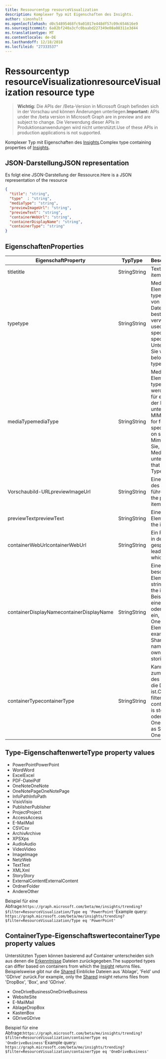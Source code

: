 ```yaml
---
title: Ressourcentyp resourceVisualization
description: Komplexer Typ mit Eigenschaften des Insights.
author: simonhult
ms.openlocfilehash: d0c54895468fc9a01017e448df57c09c654616e9
ms.sourcegitcommit: 6a82bf240a3cfc0baabd227349e08a08311e3d44
ms.translationtype: MT
ms.contentlocale: de-DE
ms.lasthandoff: 12/18/2018
ms.locfileid: "27333537"
---
```

# <a name="resourcevisualization-resource-type"></a><span data-ttu-id="f8ef0-103">Ressourcentyp resourceVisualization</span><span class="sxs-lookup"><span data-stu-id="f8ef0-103">resourceVisualization resource type</span></span>

> <span data-ttu-id="f8ef0-104">**Wichtig:** Die APIs der /Beta-Version in Microsoft Graph befinden sich in der Vorschau und können Änderungen unterliegen.</span><span class="sxs-lookup"><span data-stu-id="f8ef0-104">**Important:** APIs under the /beta version in Microsoft Graph are in preview and are subject to change.</span></span> <span data-ttu-id="f8ef0-105">Die Verwendung dieser APIs in Produktionsanwendungen wird nicht unterstützt.</span><span class="sxs-lookup"><span data-stu-id="f8ef0-105">Use of these APIs in production applications is not supported.</span></span>

<span data-ttu-id="f8ef0-106">Komplexer Typ mit Eigenschaften des [Insights](insights.md).</span><span class="sxs-lookup"><span data-stu-id="f8ef0-106">Complex type containing properties of [Insights](insights.md).</span></span>

## <a name="json-representation"></a><span data-ttu-id="f8ef0-107">JSON-Darstellung</span><span class="sxs-lookup"><span data-stu-id="f8ef0-107">JSON representation</span></span>

<span data-ttu-id="f8ef0-108">Es folgt eine JSON-Darstellung der Ressource.</span><span class="sxs-lookup"><span data-stu-id="f8ef0-108">Here is a JSON representation of the resource</span></span>

```json
{
  "title": "string",
  "type"  : "string",
  "mediaType": "string",
  "previewImageUrl": "string",
  "previewText": "string",
  "containerWebUrl": "string",
  "containerDisplayName": "string",
  "containerType": "string"
}
```

## <a name="properties"></a><span data-ttu-id="f8ef0-109">Eigenschaften</span><span class="sxs-lookup"><span data-stu-id="f8ef0-109">Properties</span></span>

| <span data-ttu-id="f8ef0-110">Eigenschaft</span><span class="sxs-lookup"><span data-stu-id="f8ef0-110">Property</span></span>              | <span data-ttu-id="f8ef0-111">Typ</span><span class="sxs-lookup"><span data-stu-id="f8ef0-111">Type</span></span>          | <span data-ttu-id="f8ef0-112">Beschreibung</span><span class="sxs-lookup"><span data-stu-id="f8ef0-112">Description</span></span>  |
| -------------         |---------------| -------------|
| <span data-ttu-id="f8ef0-113">title</span><span class="sxs-lookup"><span data-stu-id="f8ef0-113">title</span></span>                 | <span data-ttu-id="f8ef0-114">String</span><span class="sxs-lookup"><span data-stu-id="f8ef0-114">String</span></span>        | <span data-ttu-id="f8ef0-115">Text für das Element.</span><span class="sxs-lookup"><span data-stu-id="f8ef0-115">The item's title text.</span></span>               |
| <span data-ttu-id="f8ef0-116">type</span><span class="sxs-lookup"><span data-stu-id="f8ef0-116">type</span></span>              | <span data-ttu-id="f8ef0-117">String</span><span class="sxs-lookup"><span data-stu-id="f8ef0-117">String</span></span>        | <span data-ttu-id="f8ef0-118">Medientyp für das Element.</span><span class="sxs-lookup"><span data-stu-id="f8ef0-118">The item's media type.</span></span> <span data-ttu-id="f8ef0-119">Kann zum Filtern von für eine bestimmte Datei auf Grundlage eines bestimmten Typs verwendet werden.</span><span class="sxs-lookup"><span data-stu-id="f8ef0-119">Can be used for filtering for a specific file based on a specific type.</span></span> <span data-ttu-id="f8ef0-120">Unterstützte Typen finden Sie weiter unten.</span><span class="sxs-lookup"><span data-stu-id="f8ef0-120">See below for supported types.</span></span> |
| <span data-ttu-id="f8ef0-121">mediaType</span><span class="sxs-lookup"><span data-stu-id="f8ef0-121">mediaType</span></span>             | <span data-ttu-id="f8ef0-122">String</span><span class="sxs-lookup"><span data-stu-id="f8ef0-122">String</span></span>        | <span data-ttu-id="f8ef0-123">Medientyp für das Element.</span><span class="sxs-lookup"><span data-stu-id="f8ef0-123">The item's media type.</span></span> <span data-ttu-id="f8ef0-124">Kann für verwendet werden, für die Filterung für einen bestimmten Typ der Datei basierend auf unterstützten IANA Media MIME-Typen.</span><span class="sxs-lookup"><span data-stu-id="f8ef0-124">Can be used for for filtering for a specific type of file based on supported IANA Media Mime Types.</span></span> <span data-ttu-id="f8ef0-125">Beachten Sie, dass nicht alle Medien MIME-Typen unterstützt werden.</span><span class="sxs-lookup"><span data-stu-id="f8ef0-125">Note that not all Media Mime Types are supported.</span></span> |
| <span data-ttu-id="f8ef0-126">Vorschaubild-URL</span><span class="sxs-lookup"><span data-stu-id="f8ef0-126">previewImageUrl</span></span>       | <span data-ttu-id="f8ef0-127">String</span><span class="sxs-lookup"><span data-stu-id="f8ef0-127">String</span></span>        | <span data-ttu-id="f8ef0-128">Eine URL für das Element des Vorschaubilds führende.</span><span class="sxs-lookup"><span data-stu-id="f8ef0-128">A URL leading to the preview image for the item.</span></span> |
| <span data-ttu-id="f8ef0-129">previewText</span><span class="sxs-lookup"><span data-stu-id="f8ef0-129">previewText</span></span>           | <span data-ttu-id="f8ef0-130">String</span><span class="sxs-lookup"><span data-stu-id="f8ef0-130">String</span></span>        | <span data-ttu-id="f8ef0-131">Eine Vorschautext für das Element.</span><span class="sxs-lookup"><span data-stu-id="f8ef0-131">A preview text for the item.</span></span> |
| <span data-ttu-id="f8ef0-132">containerWebUrl</span><span class="sxs-lookup"><span data-stu-id="f8ef0-132">containerWebUrl</span></span>       | <span data-ttu-id="f8ef0-133">String</span><span class="sxs-lookup"><span data-stu-id="f8ef0-133">String</span></span>        | <span data-ttu-id="f8ef0-134">Ein Pfad zu dem Ordner, in dem das Element gespeichert ist.</span><span class="sxs-lookup"><span data-stu-id="f8ef0-134">A path leading to the folder in which the item is stored.</span></span> |
| <span data-ttu-id="f8ef0-135">containerDisplayName</span><span class="sxs-lookup"><span data-stu-id="f8ef0-135">containerDisplayName</span></span>  | <span data-ttu-id="f8ef0-136">String</span><span class="sxs-lookup"><span data-stu-id="f8ef0-136">String</span></span>        | <span data-ttu-id="f8ef0-137">Eine Zeichenfolge, die beschreibt, in dem das Element gespeichert ist.</span><span class="sxs-lookup"><span data-stu-id="f8ef0-137">A string describing where the item is stored.</span></span> <span data-ttu-id="f8ef0-138">Beispielsweise der Name einer SharePoint-Website oder den Benutzernamen ein, die den Besitzer der OneDrive, speichern das Element identifiziert.</span><span class="sxs-lookup"><span data-stu-id="f8ef0-138">For example, the name of a SharePoint site or the user name identifying the owner of the OneDrive storing the item.</span></span>  |
| <span data-ttu-id="f8ef0-139">containerType</span><span class="sxs-lookup"><span data-stu-id="f8ef0-139">containerType</span></span>         | <span data-ttu-id="f8ef0-140">String</span><span class="sxs-lookup"><span data-stu-id="f8ef0-140">String</span></span> | <span data-ttu-id="f8ef0-141">Kann verwendet werden, zum Filtern nach der Typ des Containers, in dem die Datei gespeichert ist.</span><span class="sxs-lookup"><span data-stu-id="f8ef0-141">Can be used for filtering by the type of container in which the file is stored.</span></span> <span data-ttu-id="f8ef0-142">Wie Website oder OneDriveBusiness.</span><span class="sxs-lookup"><span data-stu-id="f8ef0-142">Such as Site or OneDriveBusiness.</span></span>       |

## <a name="type-property-values"></a><span data-ttu-id="f8ef0-143">Type-Eigenschaftenwerte</span><span class="sxs-lookup"><span data-stu-id="f8ef0-143">Type property values</span></span>
-   <span data-ttu-id="f8ef0-144">PowerPoint</span><span class="sxs-lookup"><span data-stu-id="f8ef0-144">PowerPoint</span></span>
-   <span data-ttu-id="f8ef0-145">Word</span><span class="sxs-lookup"><span data-stu-id="f8ef0-145">Word</span></span>
-   <span data-ttu-id="f8ef0-146">Excel</span><span class="sxs-lookup"><span data-stu-id="f8ef0-146">Excel</span></span>
-   <span data-ttu-id="f8ef0-147">PDF-Datei</span><span class="sxs-lookup"><span data-stu-id="f8ef0-147">Pdf</span></span>
-   <span data-ttu-id="f8ef0-148">OneNote</span><span class="sxs-lookup"><span data-stu-id="f8ef0-148">OneNote</span></span>
-   <span data-ttu-id="f8ef0-149">OneNotePage</span><span class="sxs-lookup"><span data-stu-id="f8ef0-149">OneNotePage</span></span>
-   <span data-ttu-id="f8ef0-150">InfoPath</span><span class="sxs-lookup"><span data-stu-id="f8ef0-150">InfoPath</span></span>
-   <span data-ttu-id="f8ef0-151">Visio</span><span class="sxs-lookup"><span data-stu-id="f8ef0-151">Visio</span></span>
-   <span data-ttu-id="f8ef0-152">Publisher</span><span class="sxs-lookup"><span data-stu-id="f8ef0-152">Publisher</span></span>
-   <span data-ttu-id="f8ef0-153">Project</span><span class="sxs-lookup"><span data-stu-id="f8ef0-153">Project</span></span>
-   <span data-ttu-id="f8ef0-154">Access</span><span class="sxs-lookup"><span data-stu-id="f8ef0-154">Access</span></span>
-   <span data-ttu-id="f8ef0-155">E-Mail</span><span class="sxs-lookup"><span data-stu-id="f8ef0-155">Mail</span></span>
-   <span data-ttu-id="f8ef0-156">CSV</span><span class="sxs-lookup"><span data-stu-id="f8ef0-156">Csv</span></span>
-   <span data-ttu-id="f8ef0-157">Archiv</span><span class="sxs-lookup"><span data-stu-id="f8ef0-157">Archive</span></span>
-   <span data-ttu-id="f8ef0-158">XPS</span><span class="sxs-lookup"><span data-stu-id="f8ef0-158">Xps</span></span>
-   <span data-ttu-id="f8ef0-159">Audio</span><span class="sxs-lookup"><span data-stu-id="f8ef0-159">Audio</span></span>
-   <span data-ttu-id="f8ef0-160">Video</span><span class="sxs-lookup"><span data-stu-id="f8ef0-160">Video</span></span>
-   <span data-ttu-id="f8ef0-161">Image</span><span class="sxs-lookup"><span data-stu-id="f8ef0-161">Image</span></span>
-   <span data-ttu-id="f8ef0-162">Netz</span><span class="sxs-lookup"><span data-stu-id="f8ef0-162">Web</span></span>
-   <span data-ttu-id="f8ef0-163">Text</span><span class="sxs-lookup"><span data-stu-id="f8ef0-163">Text</span></span>
-   <span data-ttu-id="f8ef0-164">XML</span><span class="sxs-lookup"><span data-stu-id="f8ef0-164">Xml</span></span>
-   <span data-ttu-id="f8ef0-165">Story</span><span class="sxs-lookup"><span data-stu-id="f8ef0-165">Story</span></span>
-   <span data-ttu-id="f8ef0-166">ExternalContent</span><span class="sxs-lookup"><span data-stu-id="f8ef0-166">ExternalContent</span></span>
-   <span data-ttu-id="f8ef0-167">Ordner</span><span class="sxs-lookup"><span data-stu-id="f8ef0-167">Folder</span></span>
-   <span data-ttu-id="f8ef0-168">Andere</span><span class="sxs-lookup"><span data-stu-id="f8ef0-168">Other</span></span>

<span data-ttu-id="f8ef0-169">Beispiel für eine Abfrage:`https://graph.microsoft.com/beta/me/insights/trending?$filter=ResourceVisualization/Type eq 'PowerPoint'`</span><span class="sxs-lookup"><span data-stu-id="f8ef0-169">Example query: `https://graph.microsoft.com/beta/me/insights/trending?$filter=ResourceVisualization/Type eq 'PowerPoint'`</span></span>

## <a name="containertype-property-values"></a><span data-ttu-id="f8ef0-170">ContainerType-Eigenschaftswerte</span><span class="sxs-lookup"><span data-stu-id="f8ef0-170">containerType property values</span></span>
<span data-ttu-id="f8ef0-171">Unterstützten Typen können basierend auf Container unterscheiden sich aus denen die [Erkenntnisse](insights.md) Dateien zurückgegeben.</span><span class="sxs-lookup"><span data-stu-id="f8ef0-171">The supported types can differ based on containers from which the [Insight](insights.md) returns files.</span></span> <span data-ttu-id="f8ef0-172">Beispielsweise gibt nur die [Shared](insights-shared.md) Einblicke Dateien aus 'Ablage', 'Feld' und 'GDrive' zurück.</span><span class="sxs-lookup"><span data-stu-id="f8ef0-172">For example, only the [Shared](insights-shared.md) insight returns files from 'DropBox', 'Box', and 'GDrive'.</span></span>

-   <span data-ttu-id="f8ef0-173">OneDriveBusiness</span><span class="sxs-lookup"><span data-stu-id="f8ef0-173">OneDriveBusiness</span></span>
-   <span data-ttu-id="f8ef0-174">Website</span><span class="sxs-lookup"><span data-stu-id="f8ef0-174">Site</span></span>
-   <span data-ttu-id="f8ef0-175">E-Mail</span><span class="sxs-lookup"><span data-stu-id="f8ef0-175">Mail</span></span>
-   <span data-ttu-id="f8ef0-176">Ablage</span><span class="sxs-lookup"><span data-stu-id="f8ef0-176">DropBox</span></span>
-   <span data-ttu-id="f8ef0-177">Kasten</span><span class="sxs-lookup"><span data-stu-id="f8ef0-177">Box</span></span>
-   <span data-ttu-id="f8ef0-178">GDrive</span><span class="sxs-lookup"><span data-stu-id="f8ef0-178">GDrive</span></span>

<span data-ttu-id="f8ef0-179">Beispiel für eine Abfrage:`https://graph.microsoft.com/beta/me/insights/trending?$filter=ResourceVisualization/containerType eq 'OneDriveBusiness'`</span><span class="sxs-lookup"><span data-stu-id="f8ef0-179">Example query: `https://graph.microsoft.com/beta/me/insights/trending?$filter=ResourceVisualization/containerType eq 'OneDriveBusiness'`</span></span>